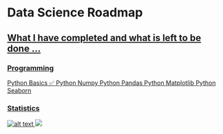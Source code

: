 # Data Science Roadmap 
## <u>What I have completed and what is left to be done ...
### Programming
Python Basics ✅
Python Numpy 
Python Pandas 
Python Matplotlib
Python Seaborn
     

### Statistics

![alt text](https://img.youtube.com/vi/LZzq1zSL1bs/maxresdefault.jpg)
![](https://www.freecodecamp.org/news/content/images/2021/08/pillars_ds.png)
